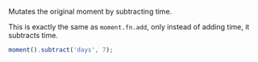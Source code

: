 Mutates the original moment by subtracting time.

This is exactly the same as `moment.fn.add`, only instead of adding time, it subtracts time.

```javascript
moment().subtract('days', 7);
```
